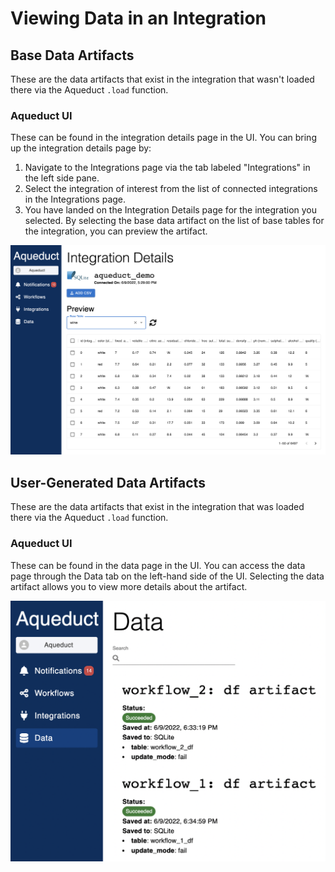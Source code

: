 # Viewing Data in an Integration

## Base Data Artifacts
These are the data artifacts that exist in the integration that wasn't loaded there via the Aqueduct `.load` function.
### Aqueduct UI
These can be found in the integration details page in the UI. You can bring up the integration details page by:
1. Navigate to the Integrations page via the tab labeled "Integrations" in the left side pane.
2. Select the integration of interest from the list of connected integrations in the Integrations page.
3. You have landed on the Integration Details page for the integration you selected.
By selecting the base data artifact on the list of base tables for the integration, you can preview the artifact.

&#x20;

![Aqueduct's Integration Details page](<../.gitbook/assets/integrationdetails.png>)


## User-Generated Data Artifacts
These are the data artifacts that exist in the integration that was loaded there via the Aqueduct `.load` function.
### Aqueduct UI
These can be found in the data page in the UI. You can access the data page through the Data tab on the left-hand side of the UI. Selecting the data artifact allows you to view more details about the artifact.

&#x20;

![Aqueduct's Data page](<../.gitbook/assets/data.png>)

